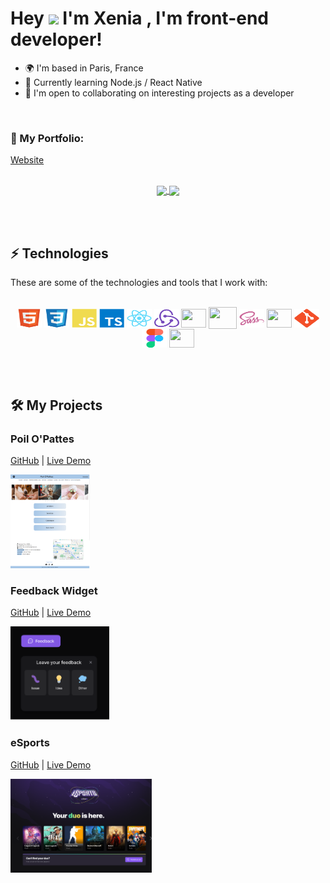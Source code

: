 <h1> Hey <img src="https://raw.githubusercontent.com/kaueMarques/kaueMarques/master/hi.gif" height="30px"> I'm Xenia , I'm front-end developer! </h1>

*   🌍  I'm based in Paris, France
*   🧠  Currently learning Node.js / React Native
*   🤝  I'm open to collaborating on interesting projects as a developer

<br>

  ### 🎨 My Portfolio: 
  [Website](https://xenia-dev.vercel.app/)
 
<br/>
 
<div align="center">
<a href="https://github.com/xeniaalex3/github-readme-stats" margin="22rem">
<img align="center" src="https://github-readme-stats.vercel.app/api?username=xeniaalex3&theme=omni&show_icons=true&include_all_commits=true&count_private=true" />
</a>
 
<a href="https://github.com/xeniaalex3/convoychat">
   <img align="center" src="https://github-readme-stats.vercel.app/api/top-langs/?username=xeniaalex3&layout=compact&langs_count=9&theme=omni" />
   </a>   
</div>
 
<br></br>  
 
  ## ⚡ Technologies
  
  These are some of the technologies and tools that I work with:
  
<div align="center" style="display: inline-block"><br>
  
  <img align="center" alt="Xenia-HTML" height="30" width="40" src="https://raw.githubusercontent.com/devicons/devicon/master/icons/html5/html5-original.svg">
  <img align="center" alt="Xenia-CSS" height="30" width="40" src="https://raw.githubusercontent.com/devicons/devicon/master/icons/css3/css3-original.svg">
  <img align="center" alt="Xenia-Js" height="30" width="40" src="https://raw.githubusercontent.com/devicons/devicon/master/icons/javascript/javascript-plain.svg">
  <img align="center" alt="Xenia-Ts" height="30" width="40" src="https://raw.githubusercontent.com/devicons/devicon/master/icons/typescript/typescript-plain.svg">
  <img align="center" alt="Xenia-React" height="30" width="40" src="https://raw.githubusercontent.com/devicons/devicon/master/icons/react/react-original.svg">
  <img align="center" alt="Xenia-Redux" height="30" width="40" src="https://raw.githubusercontent.com/devicons/devicon/master/icons/redux/redux-original.svg">
  <img align="center" height="30" width="40" src="https://cdn.jsdelivr.net/gh/devicons/devicon/icons/nodejs/nodejs-original.svg" />
  <img align="center" height="35" width="45" src="https://cdn.jsdelivr.net/gh/devicons/devicon/icons/mysql/mysql-original-wordmark.svg" />
  <img align="center" alt="Xenia-Sass" height="30" width="40" src="https://raw.githubusercontent.com/devicons/devicon/master/icons/sass/sass-original.svg">
  <img align="center" height="30" width="40" src="https://cdn.jsdelivr.net/gh/devicons/devicon/icons/tailwindcss/tailwindcss-plain.svg" />
  <img align="center" alt="Xenia-Git" height="30" width="40" src="https://raw.githubusercontent.com/devicons/devicon/master/icons/git/git-original.svg">
  <img align="center" alt="Xenia-Figma" height="30" width="40" src="https://raw.githubusercontent.com/devicons/devicon/master/icons/figma/figma-original.svg">
  <img align="center" height="30" width="40" src="https://cdn.jsdelivr.net/gh/devicons/devicon/icons/linux/linux-original.svg" />
</div>

<br></br>

 ## 🛠️ My Projects

### Poil O'Pattes 

[GitHub](https://github.com/xeniaalex3/Poil-O-Pattes) | [Live Demo](poilsopattes.raffiskender.com/)
<div align="left">
 <a href="poilsopattes.raffiskender.com/"><img height='150' src="assets/img/poilsopattes.png"/></a>
</div>



### Feedback Widget 
[GitHub](https://github.com/xeniaalex3/Feedback-Widget) | [Live Demo](https://feedback-widget-xi-snowy.vercel.app/)
<div align="left">
<a href="https://feedback-widget-xi-snowy.vercel.app/"><img height='150' src="assets/img/feedback1.png"/></a>




### eSports 
[GitHub](https://github.com/xeniaalex3/eSports) | [Live Demo]()
<div align="left">
 <a href=""><img height='150' src="assets/img/esports.png"/></a>











